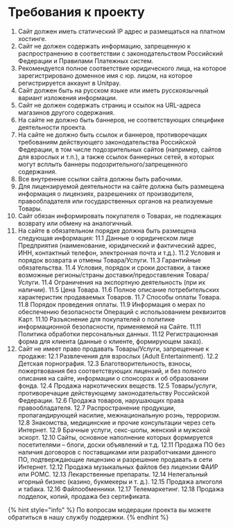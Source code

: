 # Требования к проекту

1. Сайт должен иметь статический IP адрес и размещаться на платном хостинге.  
2. Сайт не должен содержать информацию, запрещенную к распространению в соответствии с законодательством Российский Федерации и Правилами Платежных систем.  
3. Рекомендуется полное соответствие юридического лица, на которое зарегистрировано доменное имя с юр. лицом, на которое регистрируется аккаунт в Unitpay.  
4. Сайт должен быть на русском языке или иметь русскоязычный вариант изложения информации.  
5. Сайт не должен содержать страниц и ссылок на URL-адреса магазинов другого содержания. 
6. На сайте не должно быть баннеров, не соответствующих специфике деятельности проекта.  
7. На сайте не должно быть ссылок и баннеров, противоречащих требованиям действующего законодательства Российской Федерации, в том числе подозрительных сайтов \(например, сайтов для взрослых и т.п.\), а также ссылок баннерных сетей, в которых могут всплыть баннеры подозрительного/запрещенного содержания.  
8. Все внутренние ссылки сайта должны быть рабочими. 
9.  Для лицензируемой деятельности на сайте должна быть размещена информация о лицензиях, разрешениях от производителя, правообладателя или государственных органов на реализуемые Товары.  
10. Сайт обязан информировать покупателя о Товарах, не подлежащих возврату или обмену на аналогичный.  
11. На сайте в обязательном порядке должна быть размещена следующая информация:  11.1 Данные о юридическом лице Предприятия \(наименование, юридический и фактический адрес, ИНН, контактный телефон, электронная почта и т.д.\).  11.2 Условия и порядок возврата и отмены Товара/Услуги.  11.3 Гарантийные обязательства.  11.4 Условия, порядок и сроки доставки, а также возможные регионы/страны доставки/предоставления Товара/Услуги.  11.4 Ограничения на экспортную деятельность \(при их наличии\).  11.5 Цена Товара.  11.6 Полное описание потребительских характеристик продаваемых Товаров.  11.7 Способы оплаты Товара.  11.8 Порядок проведения оплаты.  11.9 Информация о мерах по обеспечению безопасности Операций с использованием реквизитов Карт.  11.10 Разъяснение для покупателей о политике информационной безопасности, применяемой на Сайте.  11.11 Политика обработки персональных данных.  11.12 Регистрационная форма для клиента \(данные о клиенте, формирующем заказ\). 
12. Сайт не имеет право продавать Товары/Услуги, запрещенные к продаже: 12.1 Развлечения для взрослых \(Adult Entertainment\). 12.2 Детская порнография. 12.3 Благотворительность, взносы, пожертвования без соответствующих лицензий, и без полного описания на сайте, информации о спонсорах и об образовании фонда. 12.4 Продажа наркотических веществ. 12.5 Товары/услуги, противоречащие действующему законодательству Российской Федерации. 12.6 Продажа товаров, нарушающих права правообладателя. 12.7 Распространение продукции, пропагандирующей насилие, межнациональную рознь, терроризм. 12.8 Знакомства, медицинские и прочие консультации через сеть Интернет. 12.9 Брачные услуги, секс-шопы, женский и мужской эскорт. 12.10 Сайты, основное наполнение которых формируется посетителями – блоги, доски объявлений и т.д. 12.11 Продажа ПО без наличия договоров с поставщиками или разработчиками данного ПО, подтверждающие лицензию и разрешение продавать в сети Интернет. 12.12 Продажа музыкальных файлов без лицензии ФАИР или РОМС. 12.13 Лекарственные препараты. 12.14 Нелегальный игорный бизнес \(казино, букмекеры и т. д.\). 12.15 Продажа алкоголя и табака. 12.16 Файлообменники. 12.17 Телемаркетинг. 12.18 Продажа подделок, копий, продажа без сертификата. 

{% hint style="info" %}
По вопросам модерации проекта вы можете обратиться в нашу службу поддержки.
{% endhint %}

